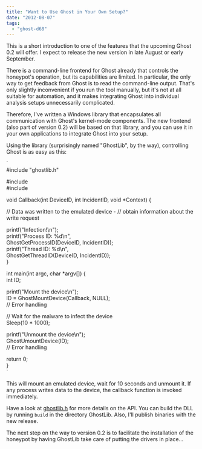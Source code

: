 ```yaml
---
title: "Want to Use Ghost in Your Own Setup?"
date: "2012-08-07"
tags: 
  - "ghost-d68"
---
```


This is a short introduction to one of the features that the upcoming Ghost 0.2 will offer. I expect to release the new version in late August or early September.  
  
There is a command-line frontend for Ghost already that controls the honeypot's operation, but its capabilities are limited. In particular, the only way to get feedback from Ghost is to read the command-line output. That's only slightly inconvenient if you run the tool manually, but it's not at all suitable for automation, and it makes integrating Ghost into individual analysis setups unnecessarily complicated.  
  
Therefore, I've written a Windows library that encapsulates all communication with Ghost's kernel-mode components. The new frontend (also part of version 0.2) will be based on that library, and you can use it in your own applications to integrate Ghost into your setup.  
  
Using the library (surprisingly named "GhostLib", by the way), controlling Ghost is as easy as this:  
  
`  
#include "ghostlib.h"  
  
#include  
#include  
  
  
void Callback(int DeviceID, int IncidentID, void *Context) {  
  
// Data was written to the emulated device - 
// obtain information about the write request  
  
printf("Infection!\n");  
printf("Process ID: %d\n",  
GhostGetProcessID(DeviceID, IncidentID));  
printf("Thread ID: %d\n",  
GhostGetThreadID(DeviceID, IncidentID));  
}  
  
  
int main(int argc, char *argv[]) {  
int ID;  
  
printf("Mount the device\n");  
ID = GhostMountDevice(Callback, NULL);  
// Error handling  
  
// Wait for the malware to infect the device  
Sleep(10 * 1000);  
  
printf("Unmount the device\n");  
GhostUmountDevice(ID);  
// Error handling  
  
return 0;  
}  
`  
  
This will mount an emulated device, wait for 10 seconds and unmount it. If any process writes data to the device, the callback function is invoked immediately.  
  
Have a look at [ghostlib.h](http://code.google.com/p/ghost-usb-honeypot/source/browse/GhostLib/ghostlib.h) for more details on the API. You can build the DLL by running `build` in the directory GhostLib. Also, I'll publish binaries with the new release.  
  
The next step on the way to version 0.2 is to facilitate the installation of the honeypot by having GhostLib take care of putting the drivers in place...

